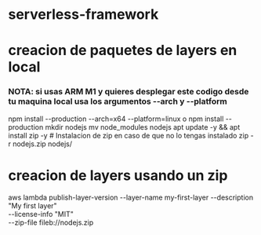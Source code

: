 # serverless-framework


# creacion de paquetes de layers en local
### NOTA: si usas ARM M1 y quieres desplegar este codigo desde tu maquina local usa los argumentos --arch y --platform
npm install --production --arch=x64 --platform=linux
o
npm install --production
mkdir nodejs
mv node_modules nodejs
apt update -y && apt install zip -y # Instalacion de zip en caso de que no lo tengas instalado
zip -r nodejs.zip nodejs/

# creacion de layers usando un zip

aws lambda publish-layer-version --layer-name my-first-layer --description "My first layer" \
--license-info "MIT" \
--zip-file fileb://nodejs.zip

#